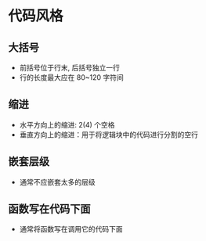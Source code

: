 # 代码风格

## 大括号
+ 前括号位于行末, 后括号独立一行
+ 行的长度最大应在 80~120 字符间

## 缩进
+ 水平方向上的缩进: 2(4) 个空格
+ 垂直方向上的缩进：用于将逻辑块中的代码进行分割的空行

## 嵌套层级
+ 通常不应嵌套太多的层级

## 函数写在代码下面
+ 通常将函数写在调用它的代码下面